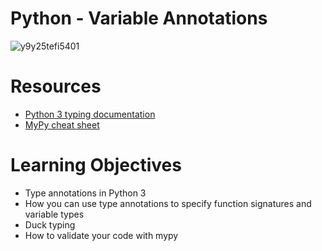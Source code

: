 # Python - Variable Annotations

![y9y25tefi5401](https://github.com/Ckimatu/alx-backend-python/assets/110534527/eb130a02-d3e0-4e16-8f33-a8e8d020c011)

# Resources
- [Python 3 typing documentation](https://docs.python.org/3/library/typing.html)
- [MyPy cheat sheet](https://mypy.readthedocs.io/en/latest/cheat_sheet_py3.html)

# Learning Objectives
- Type annotations in Python 3
- How you can use type annotations to specify function signatures and variable types
- Duck typing
- How to validate your code with mypy
